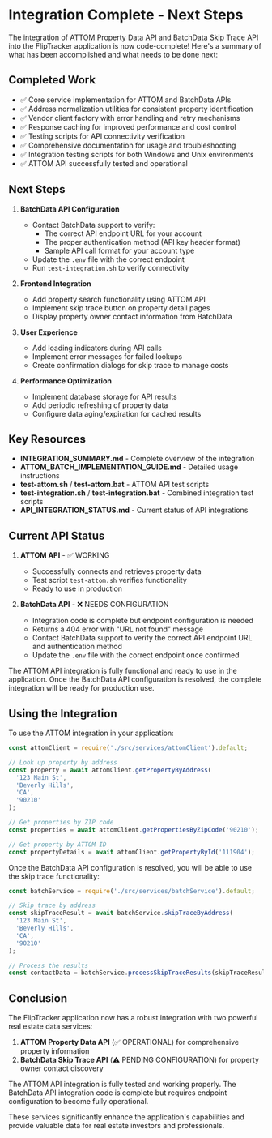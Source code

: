 # Integration Complete - Next Steps

The integration of ATTOM Property Data API and BatchData Skip Trace API into the FlipTracker application is now code-complete! Here's a summary of what has been accomplished and what needs to be done next:

## Completed Work

- ✅ Core service implementation for ATTOM and BatchData APIs
- ✅ Address normalization utilities for consistent property identification
- ✅ Vendor client factory with error handling and retry mechanisms
- ✅ Response caching for improved performance and cost control
- ✅ Testing scripts for API connectivity verification
- ✅ Comprehensive documentation for usage and troubleshooting
- ✅ Integration testing scripts for both Windows and Unix environments
- ✅ ATTOM API successfully tested and operational

## Next Steps

1. **BatchData API Configuration**
   - Contact BatchData support to verify:
     - The correct API endpoint URL for your account
     - The proper authentication method (API key header format)
     - Sample API call format for your account type
   - Update the `.env` file with the correct endpoint
   - Run `test-integration.sh` to verify connectivity

2. **Frontend Integration**
   - Add property search functionality using ATTOM API
   - Implement skip trace button on property detail pages
   - Display property owner contact information from BatchData

3. **User Experience**
   - Add loading indicators during API calls
   - Implement error messages for failed lookups
   - Create confirmation dialogs for skip trace to manage costs

4. **Performance Optimization**
   - Implement database storage for API results
   - Add periodic refreshing of property data
   - Configure data aging/expiration for cached results

## Key Resources

- **INTEGRATION_SUMMARY.md** - Complete overview of the integration
- **ATTOM_BATCH_IMPLEMENTATION_GUIDE.md** - Detailed usage instructions
- **test-attom.sh** / **test-attom.bat** - ATTOM API test scripts
- **test-integration.sh** / **test-integration.bat** - Combined integration test scripts
- **API_INTEGRATION_STATUS.md** - Current status of API integrations

## Current API Status

1. **ATTOM API** - ✅ WORKING
   - Successfully connects and retrieves property data
   - Test script `test-attom.sh` verifies functionality
   - Ready to use in production

2. **BatchData API** - ❌ NEEDS CONFIGURATION
   - Integration code is complete but endpoint configuration is needed
   - Returns a 404 error with "URL not found" message
   - Contact BatchData support to verify the correct API endpoint URL and authentication method
   - Update the `.env` file with the correct endpoint once confirmed

The ATTOM API integration is fully functional and ready to use in the application. Once the BatchData API configuration is resolved, the complete integration will be ready for production use.

## Using the Integration

To use the ATTOM integration in your application:

```javascript
const attomClient = require('./src/services/attomClient').default;

// Look up property by address
const property = await attomClient.getPropertyByAddress(
  '123 Main St',
  'Beverly Hills',
  'CA',
  '90210'
);

// Get properties by ZIP code
const properties = await attomClient.getPropertiesByZipCode('90210');

// Get property by ATTOM ID
const propertyDetails = await attomClient.getPropertyById('111904');
```

Once the BatchData API configuration is resolved, you will be able to use the skip trace functionality:

```javascript
const batchService = require('./src/services/batchService').default;

// Skip trace by address
const skipTraceResult = await batchService.skipTraceByAddress(
  '123 Main St',
  'Beverly Hills',
  'CA',
  '90210'
);

// Process the results
const contactData = batchService.processSkipTraceResults(skipTraceResult);
```

## Conclusion

The FlipTracker application now has a robust integration with two powerful real estate data services:

1. **ATTOM Property Data API** (✅ OPERATIONAL) for comprehensive property information
2. **BatchData Skip Trace API** (⚠️ PENDING CONFIGURATION) for property owner contact discovery

The ATTOM API integration is fully tested and working properly. The BatchData API integration code is complete but requires endpoint configuration to become fully operational.

These services significantly enhance the application's capabilities and provide valuable data for real estate investors and professionals.
